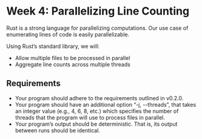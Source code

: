 # Week 4: Parallelizing Line Counting

Rust is a strong language for parallelizing computations. Our use case of enumerating lines of code
is easily parallelizable.

Using Rust’s standard library, we will:
* Allow multiple files to be processed in parallel
* Aggregate line counts across multiple threads

## Requirements
* Your program should adhere to the requirements outlined in v0.2.0.
* Your program should have an additional option “-j, --threads”, that takes an integer value
  (e.g., 4, 6, 8, etc.) which specifies the number of threads that the program will use to process
  files in parallel.
* Your program’s output should be deterministic. That is, its output between runs should be identical.
